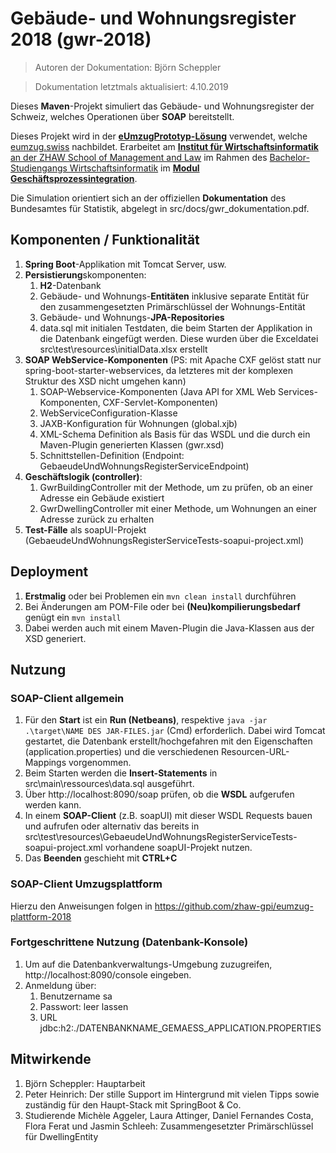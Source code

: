 # Gebäude- und Wohnungsregister 2018 (gwr-2018)

> Autoren der Dokumentation: Björn Scheppler

> Dokumentation letztmals aktualisiert: 4.10.2019

Dieses **Maven**-Projekt simuliert das Gebäude- und Wohnungsregister der Schweiz, welches Operationen über **SOAP** bereitstellt.

Dieses Projekt wird in der [**eUmzugPrototyp-Lösung**](https://github.com/zhaw-gpi/eumzug-plattform-2018) verwendet, welche [eumzug.swiss](https://www.eumzug.swiss) nachbildet. Erarbeitet am [**Institut für Wirtschaftsinformatik** an der ZHAW School of Management and Law](http://www.zhaw.ch/iwi) im Rahmen des [Bachelor-Studiengangs Wirtschaftsinformatik](https://www.zhaw.ch/de/sml/studium/bachelor/wirtschaftsinformatik/) im [**Modul Geschäftsprozessintegration**](https://modulmanagement.sml.zhaw.ch/StaticModDescAblage/Modulbeschreibung_w.BA.XX.2GPI-WIN.XX.pdf).

Die Simulation orientiert sich an der offiziellen **Dokumentation** des Bundesamtes für Statistik, abgelegt in src/docs/gwr_dokumentation.pdf.

## Komponenten / Funktionalität
1. **Spring Boot**-Applikation mit Tomcat Server, usw.
2. **Persistierung**skomponenten:
    1. **H2**-Datenbank
    2. Gebäude- und Wohnungs-**Entitäten** inklusive separate Entität für den zusammengesetzten Primärschlüssel der Wohnungs-Entität
    3. Gebäude- und Wohnungs-**JPA-Repositories**
    4. data.sql mit initialen Testdaten, die beim Starten der Applikation in die Datenbank eingefügt werden. Diese wurden über die Exceldatei src\test\resources\initialData.xlsx erstellt
3. **SOAP WebService-Komponenten** (PS: mit Apache CXF gelöst statt nur spring-boot-starter-webservices, da letzteres mit der komplexen Struktur des XSD nicht umgehen kann)
    1. SOAP-Webservice-Komponenten (Java API for XML Web Services-Komponenten,  CXF-Servlet-Komponenten)
    2. WebServiceConfiguration-Klasse
    3. JAXB-Konfiguration für Wohnungen (global.xjb)
    4. XML-Schema Definition als Basis für das WSDL und die durch ein Maven-Plugin generierten Klassen (gwr.xsd)
    5. Schnittstellen-Definition (Endpoint: GebaeudeUndWohnungsRegisterServiceEndpoint)
4. **Geschäftslogik (controller)**:
    1. GwrBuildingController mit der Methode, um zu prüfen, ob an einer Adresse ein Gebäude existiert
    2. GwrDwellingController mit einer Methode, um Wohnungen an einer Adresse zurück zu erhalten
5. **Test-Fälle** als soapUI-Projekt (GebaeudeUndWohnungsRegisterServiceTests-soapui-project.xml)

## Deployment
1. **Erstmalig** oder bei Problemen ein `mvn clean install` durchführen
2. Bei Änderungen am POM-File oder bei **(Neu)kompilierungsbedarf** genügt ein `mvn install`
3. Dabei werden auch mit einem Maven-Plugin die Java-Klassen aus der XSD generiert.


## Nutzung
### SOAP-Client allgemein
1. Für den **Start** ist ein **Run (Netbeans)**, respektive `java -jar .\target\NAME DES JAR-FILES.jar` (Cmd) erforderlich. Dabei wird Tomcat gestartet, die Datenbank erstellt/hochgefahren mit den Eigenschaften (application.properties) und die verschiedenen Resourcen-URL-Mappings vorgenommen.
2. Beim Starten werden die **Insert-Statements** in src\main\ressources\data.sql ausgeführt.
3. Über http://localhost:8090/soap prüfen, ob die **WSDL** aufgerufen werden kann.
4. In einem **SOAP-Client** (z.B. soapUI) mit dieser WSDL Requests bauen und aufrufen oder alternativ das bereits in src\test\resources\GebaeudeUndWohnungsRegisterServiceTests-soapui-project.xml vorhandene soapUI-Projekt nutzen.
5. Das **Beenden** geschieht mit **CTRL+C**

### SOAP-Client Umzugsplattform
Hierzu den Anweisungen folgen in https://github.com/zhaw-gpi/eumzug-plattform-2018

### Fortgeschrittene Nutzung (Datenbank-Konsole)
1. Um auf die Datenbankverwaltungs-Umgebung zuzugreifen, http://localhost:8090/console eingeben.
2. Anmeldung über:
    1. Benutzername sa
    2. Passwort: leer lassen
    3. URL jdbc:h2:./DATENBANKNAME_GEMAESS_APPLICATION.PROPERTIES

## Mitwirkende
1. Björn Scheppler: Hauptarbeit
2. Peter Heinrich: Der stille Support im Hintergrund mit vielen Tipps sowie zuständig für den Haupt-Stack mit SpringBoot & Co.
3. Studierende Michèle Aggeler, Laura Attinger, Daniel Fernandes Costa, Flora Ferat und Jasmin Schleeh: Zusammengesetzter Primärschlüssel für DwellingEntity
